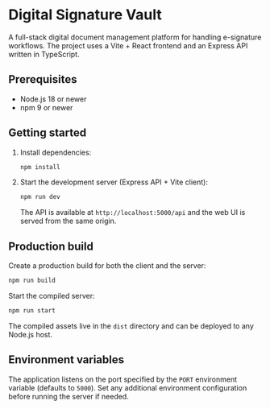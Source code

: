 # Digital Signature Vault

A full-stack digital document management platform for handling e-signature workflows. The project uses a Vite + React frontend and an Express API written in TypeScript.

## Prerequisites

- Node.js 18 or newer
- npm 9 or newer

## Getting started

1. Install dependencies:
   ```bash
   npm install
   ```
2. Start the development server (Express API + Vite client):
   ```bash
   npm run dev
   ```
   The API is available at `http://localhost:5000/api` and the web UI is served from the same origin.

## Production build

Create a production build for both the client and the server:

```bash
npm run build
```

Start the compiled server:

```bash
npm run start
```

The compiled assets live in the `dist` directory and can be deployed to any Node.js host.

## Environment variables

The application listens on the port specified by the `PORT` environment variable (defaults to `5000`). Set any additional environment configuration before running the server if needed.

